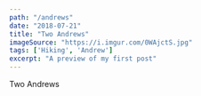 ```yaml
---
path: "/andrews"
date: "2018-07-21"
title: "Two Andrews"
imageSource: "https://i.imgur.com/0WAjctS.jpg"
tags: ['Hiking', 'Andrew']
excerpt: "A preview of my first post"
---
```


Two Andrews
